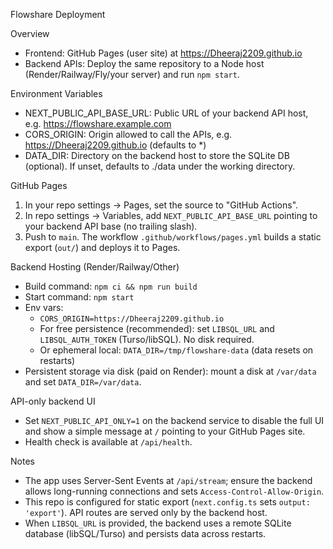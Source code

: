 Flowshare Deployment

Overview
- Frontend: GitHub Pages (user site) at https://Dheeraj2209.github.io
- Backend APIs: Deploy the same repository to a Node host (Render/Railway/Fly/your server) and run `npm start`.

Environment Variables
- NEXT_PUBLIC_API_BASE_URL: Public URL of your backend API host, e.g. https://flowshare.example.com
- CORS_ORIGIN: Origin allowed to call the APIs, e.g. https://Dheeraj2209.github.io (defaults to *)
- DATA_DIR: Directory on the backend host to store the SQLite DB (optional). If unset, defaults to ./data under the working directory.

GitHub Pages
1) In your repo settings → Pages, set the source to "GitHub Actions".
2) In repo settings → Variables, add `NEXT_PUBLIC_API_BASE_URL` pointing to your backend API base (no trailing slash).
3) Push to `main`. The workflow `.github/workflows/pages.yml` builds a static export (`out/`) and deploys it to Pages.

Backend Hosting (Render/Railway/Other)
- Build command: `npm ci && npm run build`
- Start command: `npm start`
- Env vars:
  - `CORS_ORIGIN=https://Dheeraj2209.github.io`
  - For free persistence (recommended): set `LIBSQL_URL` and `LIBSQL_AUTH_TOKEN` (Turso/libSQL). No disk required.
  - Or ephemeral local: `DATA_DIR=/tmp/flowshare-data` (data resets on restarts)
- Persistent storage via disk (paid on Render): mount a disk at `/var/data` and set `DATA_DIR=/var/data`.

API-only backend UI
- Set `NEXT_PUBLIC_API_ONLY=1` on the backend service to disable the full UI and show a simple message at `/` pointing to your GitHub Pages site.
- Health check is available at `/api/health`.

Notes
- The app uses Server-Sent Events at `/api/stream`; ensure the backend allows long-running connections and sets `Access-Control-Allow-Origin`.
- This repo is configured for static export (`next.config.ts` sets `output: 'export'`). API routes are served only by the backend host.
- When `LIBSQL_URL` is provided, the backend uses a remote SQLite database (libSQL/Turso) and persists data across restarts.
